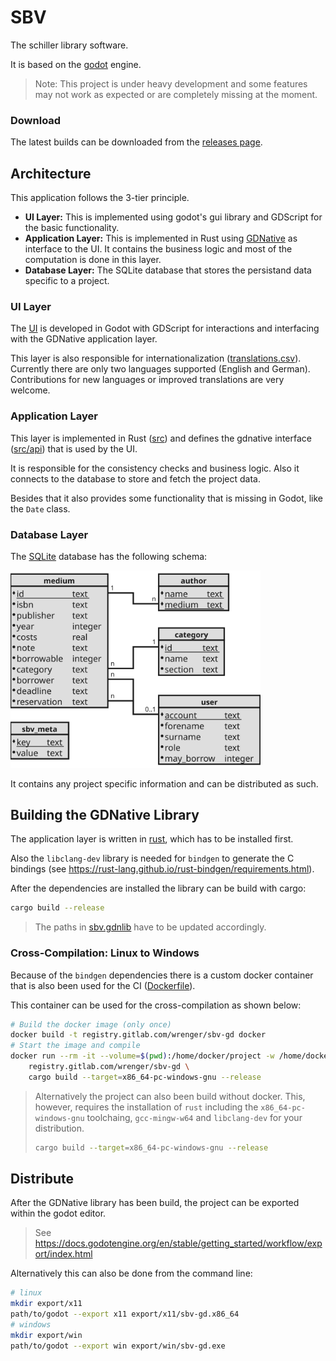 # SBV

The schiller library software.

It is based on the [godot](https://godotengine.org/) engine.

> Note: This project is under heavy development and some features may not work
> as expected or are completely missing at the moment.

### Download

The latest builds can be downloaded from the [releases page](https://github.com/wrenger/schiller-lib/releases/latest).


## Architecture

This application follows the 3-tier principle.

* **UI Layer:** This is implemented using godot's gui library and GDScript for the basic functionality.
* **Application Layer:** This is implemented in Rust using
[GDNative](https://docs.godotengine.org/en/stable/tutorials/plugins/gdnative/index.html) as interface to the UI.
It contains the business logic and most of the computation is done in this layer.
* **Database Layer:** The SQLite database that stores the persistand data specific to a project.

### UI Layer

The [UI](ui) is developed in Godot with GDScript for interactions and
interfacing with the GDNative application layer.

This layer is also responsible for internationalization
([translations.csv](translations/translations.csv)).
Currently there are only two languages supported (English and German).
Contributions for new languages or improved translations are very welcome.

### Application Layer

This layer is implemented in Rust ([src](src)) and defines the gdnative
interface ([src/api](src/api)) that is used by the UI.

It is responsible for the consistency checks and business logic.
Also it connects to the database to store and fetch the project data.

Besides that it also provides some functionality that is missing in Godot,
like the `Date` class.

### Database Layer

The [SQLite](https://sqlite.org/index.html) database has the following schema:

<img src="images/sbv_db.svg" alt="Database Schema" width=400 />

It contains any project specific information and can be distributed as such.


## Building the GDNative Library

The application layer is written in [rust](https://www.rust-lang.org/), which
has to be installed first.

Also the `libclang-dev` library is needed for `bindgen` to generate the C bindings
(see https://rust-lang.github.io/rust-bindgen/requirements.html).

After the dependencies are installed the library can be build with cargo:
```bash
cargo build --release
```

> The paths in [sbv.gdnlib](lib/sbv.gdnlib) have to be updated accordingly.

### Cross-Compilation: Linux to Windows

Because of the `bindgen` dependencies there is a custom docker container that
is also been used for the CI ([Dockerfile](docker/cross-win/Dockerfile)).

This container can be used for the cross-compilation as shown below:

```bash
# Build the docker image (only once)
docker build -t registry.gitlab.com/wrenger/sbv-gd docker
# Start the image and compile
docker run --rm -it --volume=$(pwd):/home/docker/project -w /home/docker/project \
    registry.gitlab.com/wrenger/sbv-gd \
    cargo build --target=x86_64-pc-windows-gnu --release
```

> Alternatively the project can also been build without docker.
> This, however, requires the installation of `rust` including the `x86_64-pc-windows-gnu` toolchaing,
> `gcc-mingw-w64` and `libclang-dev` for your distribution.
>
> ```bash
> cargo build --target=x86_64-pc-windows-gnu --release
> ```


## Distribute

After the GDNative library has been build, the project can be exported within the godot editor.

> See https://docs.godotengine.org/en/stable/getting_started/workflow/export/index.html

Alternatively this can also be done from the command line:
```bash
# linux
mkdir export/x11
path/to/godot --export x11 export/x11/sbv-gd.x86_64
# windows
mkdir export/win
path/to/godot --export win export/win/sbv-gd.exe
```
